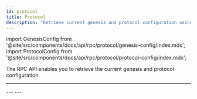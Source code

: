 ```yaml
---
id: protocol
title: Protocol
description: "Retrieve current genesis and protocol configuration using the NEAR RPC API, including network parameters and protocol versions."
---
```


import GenesisConfig from '@site/src/components/docs/api/rpc/protocol/genesis-config/index.mdx';
import ProtocolConfig from '@site/src/components/docs/api/rpc/protocol/protocol-config/index.mdx';

The RPC API enables you to retrieve the current genesis and protocol configuration.

---
<GenesisConfig />
---
<ProtocolConfig />
---
